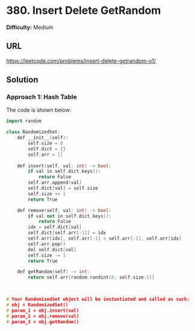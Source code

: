 # 380. Insert Delete GetRandom
**Difficulty:** Medium

## URL

https://leetcode.com/problems/insert-delete-getrandom-o1/

## Solution

### Approach 1: Hash Table

The code is shown below:

```c++
import random

class RandomizedSet:
    def __init__(self):
        self.size = 0
        self.dict = {}
        self.arr = []
        
    def insert(self, val: int) -> bool:
        if val in self.dict.keys():
            return False
        self.arr.append(val)
        self.dict[val] = self.size
        self.size += 1
        return True

    def remove(self, val: int) -> bool:
        if val not in self.dict.keys():
            return False
        idx = self.dict[val]
        self.dict[self.arr[-1]] = idx
        self.arr[idx], self.arr[-1] = self.arr[-1], self.arr[idx]
        self.arr.pop()
        del self.dict[val]
        self.size -= 1
        return True

    def getRandom(self) -> int:
        return self.arr[random.randint(0, self.size-1)]
        


# Your RandomizedSet object will be instantiated and called as such:
# obj = RandomizedSet()
# param_1 = obj.insert(val)
# param_2 = obj.remove(val)
# param_3 = obj.getRandom()
```

